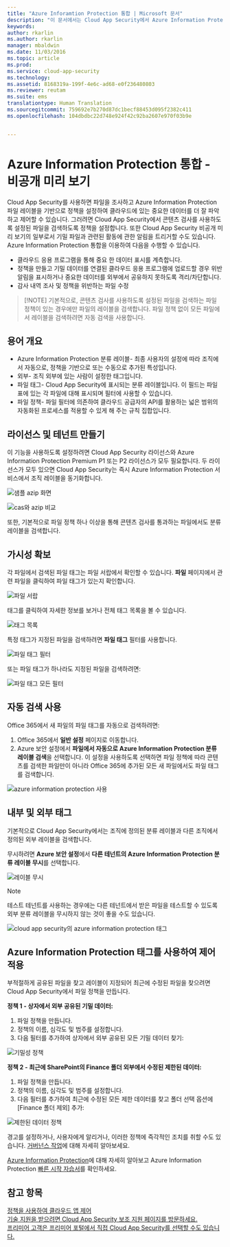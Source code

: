 ```yaml
---
title: "Azure Inforamtion Protection 통합 | Microsoft 문서"
description: "이 문서에서는 Cloud App Security에서 Azure Information Protection 태그를 활용하여 조직의 클라우드 응용 프로그램 사용을 상세히 제어하는 방법에 관한 정보를 제공합니다."
keywords: 
author: rkarlin
ms.author: rkarlin
manager: mbaldwin
ms.date: 11/03/2016
ms.topic: article
ms.prod: 
ms.service: cloud-app-security
ms.technology: 
ms.assetid: 8168319a-199f-4e6c-ad68-e0f236480803
ms.reviewer: reutam
ms.suite: ems
translationtype: Human Translation
ms.sourcegitcommit: 759692e7b270d87dc1becf88453d095f2382c411
ms.openlocfilehash: 104dbdbc22d748e924f42c92ba2607e970f03b9e


---
```


# <a name="azure-information-protection-integration---private-preview"></a>Azure Information Protection 통합 - **비공개 미리 보기**

Cloud App Security를 사용하면 파일을 조사하고 Azure Information Protection 파일 레이블을 기반으로 정책을 설정하여 클라우드에 있는 중요한 데이터를 더 잘 파악하고 제어할 수 있습니다. 그러려면 Cloud App Security에서 콘텐츠 검사를 사용하도록 설정된 파일을 검색하도록 정책을 설정합니다. 또한 Cloud App Security 비공개 미리 보기의 일부로서 기밀 파일과 관련된 활동에 관한 알림을 트리거할 수도 있습니다. Azure Information Protection 통합을 이용하여 다음을 수행할 수 있습니다.
-   클라우드 응용 프로그램을 통해 중요 한 데이터 표시를 계측합니다.
-   정책을 만들고 기밀 데이터를 연결된 클라우드 응용 프로그램에 업로드할 경우 위반 알림을 표시하거나 중요한 데이터를 외부에서 공유하지 못하도록 격리/차단합니다.
-   감사 내역 조사 및 정책을 위반하는 파일 수정 

> [!NOTE] 기본적으로, 콘텐츠 검사를 사용하도록 설정된 파일을 검색하는 파일 정책이 있는 경우에만 파일의 레이블을 검색합니다. 파일 정책 없이 모든 파일에서 레이블을 검색하려면 자동 검색을 사용합니다.

## <a name="terminology-overview"></a>용어 개요
-   Azure Information Protection 분류 레이블- 최종 사용자의 설정에 따라 조직에서 자동으로, 정책을 기반으로 또는 수동으로 추가된 특성입니다.
-   외부- 조직 외부에 있는 사람이 설정한 태그입니다.
-   파일 태그- Cloud App Security에 표시되는 분류 레이블입니다. 이 필드는 파일 표에 있는 각 파일에 대해 표시되며 필터에 사용할 수 있습니다.
-   파일 정책- 파일 필터에 의존하여 클라우드 공급자의 API를 활용하는 넓은 범위의 자동화된 프로세스를 적용할 수 있게 해 주는 규칙 집합입니다.

## <a name="license-and-tenant-creation"></a>라이선스 및 테넌트 만들기
이 기능을 사용하도록 설정하려면 Cloud App Security 라이선스와 Azure Information Protection Premium P1 또는 P2 라이선스가 모두 필요합니다. 두 라이선스가 모두 있으면 Cloud App Security는 즉시 Azure Information Protection 서비스에서 조직 레이블을 동기화합니다.

![샘플 azip 화면](./media/azip-screen.png)

![cas와 azip 비교](./media/cas-compared-azip.png)
     
또한, 기본적으로 파일 정책 하나 이상을 통해 콘텐츠 검사를 통과하는 파일에서도 분류 레이블을 검색합니다.

## <a name="gain-visibility"></a>가시성 확보

각 파일에서 검색된 파일 태그는 파일 서랍에서 확인할 수 있습니다.
**파일** 페이지에서 관련 파일을 클릭하여 파일 태그가 있는지 확인합니다.

![파일 서랍](./media/azip-file-drawer.png)

태그를 클릭하여 자세한 정보를 보거나 전체 태그 목록을 볼 수 있습니다.
 
![태그 목록](./media/azip-tags-list.png)

특정 태그가 지정된 파일을 검색하려면 **파일 태그** 필터를 사용합니다.
 
![파일 태그 필터](./media/azip-file-tags-filter.png)

또는 파일 태그가 하나라도 지정된 파일을 검색하려면:

![파일 태그 모든 필터](./media/azip-file-tags-all-filter.png)

## <a name="enable-automatic-scan"></a>자동 검색 사용
Office 365에서 새 파일의 파일 태그를 자동으로 검색하려면:

1. Office 365에서 **일반 설정** 페이지로 이동합니다.
2. Azure 보안 설정에서 **파일에서 자동으로 Azure Information Protection 분류 레이블 검색**을 선택합니다. 이 설정을 사용하도록 선택하면 파일 정책에 따라 콘텐츠를 검색한 파일만이 아니라 Office 365에 추가된 모든 새 파일에서도 파일 태그를 검색합니다.

![azure information protection 사용](./media/enable-azip.png)
 

## <a name="internal-and-external-tags"></a>내부 및 외부 태그
기본적으로 Cloud App Security에서는 조직에 정의된 분류 레이블과 다른 조직에서 정의된 외부 레이블을 검색합니다. 

무시하려면 **Azure 보안 설정**에서 **다른 테넌트의 Azure Information Protection 분류 레이블 무시**를 선택합니다.
 
![레이블 무시](./media/azip-ignore.png)

> [!Note]
> 테스트 테넌트를 사용하는 경우에는 다른 테넌트에서 받은 파일을 테스트할 수 있도록 외부 분류 레이블을 무시하지 않는 것이 좋을 수도 있습니다.

![cloud app security의 azure information protection 태그](./media/azip-tags-in-cas.png)

## <a name="use-azure-information-protection-tags-to-apply-control"></a>Azure Information Protection 태그를 사용하여 제어 적용
부적절하게 공유된 파일을 찾고 레이블이 지정되어 최근에 수정된 파일을 찾으려면 Cloud App Security에서 파일 정책을 만듭니다. 

**정책 1 - 상자에서 외부 공유된 기밀 데이터:**

1.  파일 정책을 만듭니다.
2.  정책의 이름, 심각도 및 범주를 설정합니다.
3.  다음 필터를 추가하여 상자에서 외부 공유된 모든 기밀 데이터 찾기:

![기밀성 정책](./media/azip-confidentiality-policy.png) 

**정책 2 - 최근에 SharePoint의 Finance 폴더 외부에서 수정된 제한된 데이터:**

1.  파일 정책을 만듭니다.
2.  정책의 이름, 심각도 및 범주를 설정합니다.
3.  다음 필터를 추가하여 최근에 수정된 모든 제한 데이터를 찾고 폴더 선택 옵션에 [Finance 폴더 제외] 추가: 
 
![제한된 데이터 정책](./media/azip-restricted-data-policy.png) 

경고를 설정하거나, 사용자에게 알리거나, 이러한 정책에 즉각적인 조치를 취할 수도 있습니다.
[거버넌스 작업](governance-actions.md)에 대해 자세히 알아보세요.

[Azure Information Protection](https://docs.microsoft.com/en-us/information-protection/understand-explore/what-is-information-protection)에 대해 자세히 알아보고 Azure Information Protection [빠른 시작 자습서](https://docs.microsoft.com/en-us/information-protection/get-started/infoprotect-quick-start-tutorial)를 확인하세요.

  

## <a name="see-also"></a>참고 항목  
[정책을 사용하여 클라우드 앱 제어](control-cloud-apps-with-policies.md)   
[기술 지원을 받으려면 Cloud App Security 보조 지원 페이지를 방문하세요.](http://support.microsoft.com/oas/default.aspx?prid=16031)   
[프리미어 고객은 프리미어 포털에서 직접 Cloud App Security를 선택할 수도 있습니다.](https://premier.microsoft.com/)  
  
  



<!--HONumber=Nov16_HO3-->


